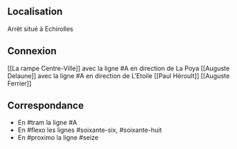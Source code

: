## Localisation
Arrêt situé à Echirolles
## Connexion
[[La rampe Centre-Ville]] avec la ligne #A en direction de La Poya
[[Auguste Delaune]] avec la ligne #A en direction de L'Etoile
[[Paul Héroult]]
[[Auguste Ferrier]]

## Correspondance
 - En #tram la ligne #A
 -  En #flexo les lignes #soixante-six, #soixante-huit
 - En #proximo la ligne #seize